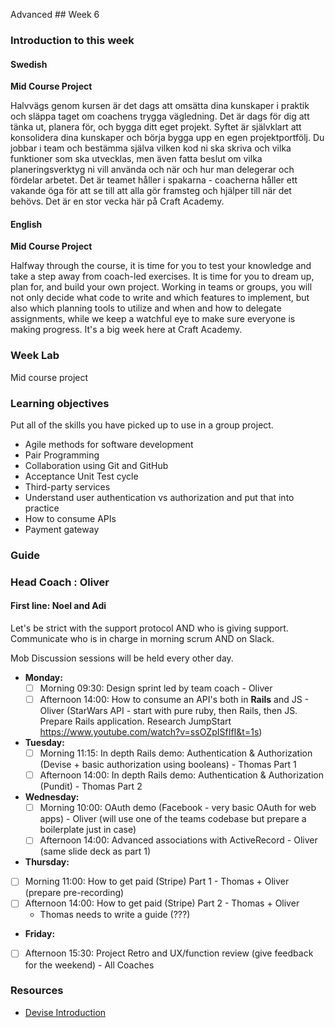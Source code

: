 Advanced ## Week 6
### Introduction to this week

#### Swedish
**Mid Course Project**

Halvvägs genom kursen är det dags att omsätta dina kunskaper i praktik och släppa taget om coachens trygga vägledning. Det är dags för dig att tänka ut, planera för, och bygga ditt eget projekt. Syftet är självklart att konsolidera dina kunskaper och börja bygga upp en egen projektportfölj. Du jobbar i team och bestämma själva vilken kod ni ska skriva och vilka funktioner som ska utvecklas, men även fatta beslut om vilka planeringsverktyg ni vill använda och när och hur man delegerar och fördelar arbetet. Det är teamet håller i spakarna - coacherna håller ett vakande öga för att se till att alla gör framsteg och hjälper till när det behövs. Det är en stor vecka här på Craft Academy.

#### English
**Mid Course Project**

Halfway through the course, it is time for you to test your knowledge and take a step away from coach-led exercises. It is time for you to dream up, plan for, and build your own project. Working in teams or groups, you will not only decide what code to write and which features to implement, but also which planning tools to utilize and when and how to delegate assignments, while we keep a watchful eye to make sure everyone is making progress. It's a big week here at Craft Academy.

### Week Lab
Mid course project

### Learning objectives
Put all of the skills you have picked up to use in a group project.

- Agile methods for software development
- Pair Programming
- Collaboration using Git and GitHub
- Acceptance Unit Test cycle
- Third-party services
- Understand user authentication vs authorization and put that into practice
- How to consume APIs
- Payment gateway

### Guide

### Head Coach : Oliver
#### First line: Noel and Adi
Let's be strict with the support protocol AND who is giving support. Communicate who is in charge in morning scrum AND on Slack.

Mob Discussion sessions will be held every other day.

- **Monday:** 
  - [ ] Morning 09:30: Design sprint led by team coach - Oliver
  - [ ] Afternoon 14:00: How to consume an API's both in **Rails** and JS - Oliver (StarWars API - start with pure ruby, then Rails, then JS. Prepare Rails application. Research JumpStart https://www.youtube.com/watch?v=ssOZpISfIfI&t=1s)

- **Tuesday:**
  - [ ] Morning 11:15: In depth Rails demo: Authentication & Authorization (Devise + basic authorization using booleans) - Thomas Part 1
  - [ ] Afternoon 14:00: In depth Rails demo: Authentication & Authorization (Pundit) - Thomas Part 2
  
- **Wednesday:**
  - [ ] Morning 10:00: OAuth demo (Facebook - very basic OAuth for web apps) - Oliver (will use one of the teams codebase but prepare a boilerplate just in case)
  - [ ] Afternoon 14:00: Advanced associations with ActiveRecord - Oliver (same slide deck as part 1)

- **Thursday:**
 - [ ] Morning 11:00: How to get paid (Stripe)  Part 1 - Thomas + Oliver (prepare pre-recording)
 - [ ] Afternoon 14:00: How to get paid (Stripe) Part 2 - Thomas + Oliver
   - Thomas needs to write a guide (???)
 
- **Friday:**
 - [ ] Afternoon 15:30: Project Retro and UX/function review  (give feedback for the weekend) - All Coaches
  
  ### Resources
  * [Devise Introduction](https://youtu.be/BBKiHPotInA)
